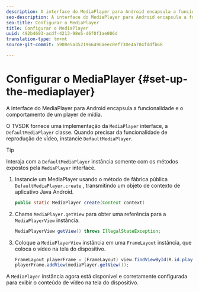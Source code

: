 ```yaml
---
description: A interface do MediaPlayer para Android encapsula a funcionalidade e o comportamento de um player de mídia.
seo-description: A interface do MediaPlayer para Android encapsula a funcionalidade e o comportamento de um player de mídia.
seo-title: Configurar o MediaPlayer
title: Configurar o MediaPlayer
uuid: 492b4693-acdf-4213-98e5-d6f0f1ae086d
translation-type: tm+mt
source-git-commit: 5908e5a3521966496aeec0ef730e4a704fddfb68

---
```



# Configurar o MediaPlayer {#set-up-the-mediaplayer}

A interface do MediaPlayer para Android encapsula a funcionalidade e o comportamento de um player de mídia.

O TVSDK fornece uma implementação da `MediaPlayer` interface, a `DefaultMediaPlayer` classe. Quando precisar da funcionalidade de reprodução de vídeo, instancie `DefaultMediaPlayer`.

>[!TIP]
>
>Interaja com a `DefaultMediaPlayer` instância somente com os métodos expostos pela `MediaPlayer` interface.

1. Instancie um MediaPlayer usando o método de fábrica pública `DefaultMediaPlayer.create` , transmitindo um objeto de contexto de aplicativo Java Android.

   ```java
   public static MediaPlayer create(Context context) 
   ```

1. Chame `MediaPlayer.getView` para obter uma referência para a `MediaPlayerView` instância.

   ```java
   MediaPlayerView getView() throws IllegalStateException; 
   ```

1. Coloque a `MediaPlayerView` instância em uma `FrameLayout` instância, que coloca o vídeo na tela do dispositivo.

   ```java
   FrameLayout playerFrame = (FrameLayout) view.findViewById(R.id.playerFrame); 
   playerFrame.addView(mediaPlayer.getView()); 
   ```

A `MediaPlayer` instância agora está disponível e corretamente configurada para exibir o conteúdo de vídeo na tela do dispositivo.
